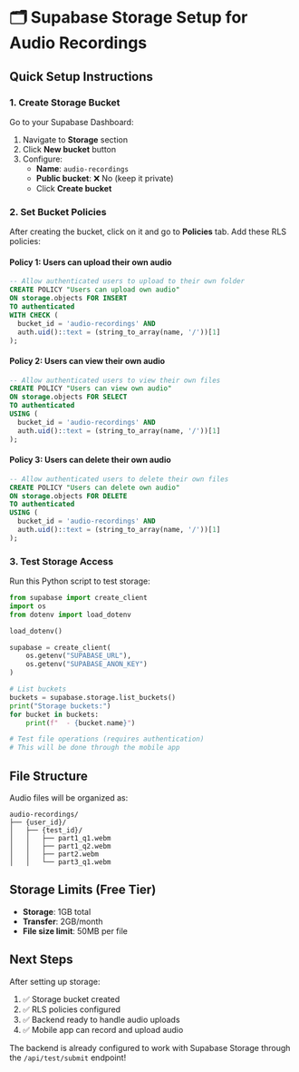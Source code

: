 # 🗂️ Supabase Storage Setup for Audio Recordings

## Quick Setup Instructions

### 1. Create Storage Bucket

Go to your Supabase Dashboard:
1. Navigate to **Storage** section
2. Click **New bucket** button
3. Configure:
   - **Name**: `audio-recordings`
   - **Public bucket**: ❌ No (keep it private)
   - Click **Create bucket**

### 2. Set Bucket Policies

After creating the bucket, click on it and go to **Policies** tab. Add these RLS policies:

#### Policy 1: Users can upload their own audio
```sql
-- Allow authenticated users to upload to their own folder
CREATE POLICY "Users can upload own audio" 
ON storage.objects FOR INSERT 
TO authenticated
WITH CHECK (
  bucket_id = 'audio-recordings' AND
  auth.uid()::text = (string_to_array(name, '/'))[1]
);
```

#### Policy 2: Users can view their own audio
```sql
-- Allow authenticated users to view their own files
CREATE POLICY "Users can view own audio" 
ON storage.objects FOR SELECT 
TO authenticated
USING (
  bucket_id = 'audio-recordings' AND
  auth.uid()::text = (string_to_array(name, '/'))[1]
);
```

#### Policy 3: Users can delete their own audio
```sql
-- Allow authenticated users to delete their own files
CREATE POLICY "Users can delete own audio" 
ON storage.objects FOR DELETE 
TO authenticated
USING (
  bucket_id = 'audio-recordings' AND
  auth.uid()::text = (string_to_array(name, '/'))[1]
);
```

### 3. Test Storage Access

Run this Python script to test storage:

```python
from supabase import create_client
import os
from dotenv import load_dotenv

load_dotenv()

supabase = create_client(
    os.getenv("SUPABASE_URL"),
    os.getenv("SUPABASE_ANON_KEY")
)

# List buckets
buckets = supabase.storage.list_buckets()
print("Storage buckets:")
for bucket in buckets:
    print(f"  - {bucket.name}")

# Test file operations (requires authentication)
# This will be done through the mobile app
```

## File Structure

Audio files will be organized as:
```
audio-recordings/
├── {user_id}/
│   ├── {test_id}/
│   │   ├── part1_q1.webm
│   │   ├── part1_q2.webm
│   │   ├── part2.webm
│   │   └── part3_q1.webm
```

## Storage Limits (Free Tier)

- **Storage**: 1GB total
- **Transfer**: 2GB/month
- **File size limit**: 50MB per file

## Next Steps

After setting up storage:
1. ✅ Storage bucket created
2. ✅ RLS policies configured
3. ✅ Backend ready to handle audio uploads
4. ✅ Mobile app can record and upload audio

The backend is already configured to work with Supabase Storage through the `/api/test/submit` endpoint!